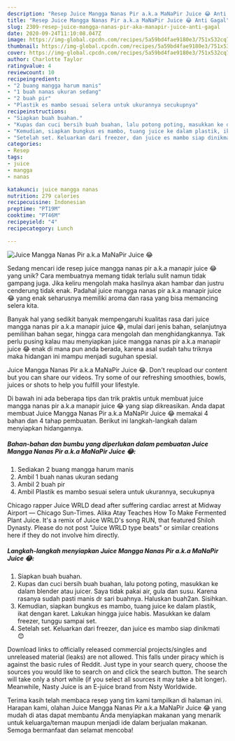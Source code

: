 ```yaml
---
description: "Resep Juice Mangga Nanas Pir a.k.a MaNaPir Juice 😂 Anti Gagal"
title: "Resep Juice Mangga Nanas Pir a.k.a MaNaPir Juice 😂 Anti Gagal"
slug: 2309-resep-juice-mangga-nanas-pir-aka-manapir-juice-anti-gagal
date: 2020-09-24T11:10:08.047Z
image: https://img-global.cpcdn.com/recipes/5a59bd4fae9180e3/751x532cq70/juice-mangga-nanas-pir-aka-manapir-juice-😂-foto-resep-utama.jpg
thumbnail: https://img-global.cpcdn.com/recipes/5a59bd4fae9180e3/751x532cq70/juice-mangga-nanas-pir-aka-manapir-juice-😂-foto-resep-utama.jpg
cover: https://img-global.cpcdn.com/recipes/5a59bd4fae9180e3/751x532cq70/juice-mangga-nanas-pir-aka-manapir-juice-😂-foto-resep-utama.jpg
author: Charlotte Taylor
ratingvalue: 4
reviewcount: 10
recipeingredient:
- "2 buang mangga harum manis"
- "1 buah nanas ukuran sedang"
- "2 buah pir"
- "Plastik es mambo sesuai selera untuk ukurannya secukupnya"
recipeinstructions:
- "Siapkan buah buahan."
- "Kupas dan cuci bersih buah buahan, lalu potong poting, masukkan ke dalam blender atau juicer. Saya tidak pakai air, gula dan susu. Karena rasanya sudah pasti manis dr sari buahnya. Haluskan buah2an. Sisihkan."
- "Kemudian, siapkan bungkus es mambo, tuang juice ke dalam plastik, ikat dengan karet. Lakukan hingga juice habis. Masukkan ke dalam freezer, tunggu sampai set."
- "Setelah set. Keluarkan dari freezer, dan juice es mambo siap dinikmati 😊"
categories:
- Resep
tags:
- juice
- mangga
- nanas

katakunci: juice mangga nanas 
nutrition: 279 calories
recipecuisine: Indonesian
preptime: "PT19M"
cooktime: "PT46M"
recipeyield: "4"
recipecategory: Lunch

---
```



![Juice Mangga Nanas Pir a.k.a MaNaPir Juice 😂](https://img-global.cpcdn.com/recipes/5a59bd4fae9180e3/751x532cq70/juice-mangga-nanas-pir-aka-manapir-juice-😂-foto-resep-utama.jpg)

Sedang mencari ide resep juice mangga nanas pir a.k.a manapir juice 😂 yang unik? Cara membuatnya memang tidak terlalu sulit namun tidak gampang juga. Jika keliru mengolah maka hasilnya akan hambar dan justru cenderung tidak enak. Padahal juice mangga nanas pir a.k.a manapir juice 😂 yang enak seharusnya memiliki aroma dan rasa yang bisa memancing selera kita.

Banyak hal yang sedikit banyak mempengaruhi kualitas rasa dari juice mangga nanas pir a.k.a manapir juice 😂, mulai dari jenis bahan, selanjutnya pemilihan bahan segar, hingga cara mengolah dan menghidangkannya. Tak perlu pusing kalau mau menyiapkan juice mangga nanas pir a.k.a manapir juice 😂 enak di mana pun anda berada, karena asal sudah tahu triknya maka hidangan ini mampu menjadi suguhan spesial.

Juice Mangga Nanas Pir a.k.a MaNaPir Juice 😂. Don&#39;t reupload our content but you can share our videos. Try some of our refreshing smoothies, bowls, juices or shots to help you fulfill your lifestyle.


Di bawah ini ada beberapa tips dan trik praktis untuk membuat juice mangga nanas pir a.k.a manapir juice 😂 yang siap dikreasikan. Anda dapat membuat Juice Mangga Nanas Pir a.k.a MaNaPir Juice 😂 memakai 4 bahan dan 4 tahap pembuatan. Berikut ini langkah-langkah dalam menyiapkan hidangannya.

<!--inarticleads1-->

##### Bahan-bahan dan bumbu yang diperlukan dalam pembuatan Juice Mangga Nanas Pir a.k.a MaNaPir Juice 😂:

1. Sediakan 2 buang mangga harum manis
1. Ambil 1 buah nanas ukuran sedang
1. Ambil 2 buah pir
1. Ambil Plastik es mambo sesuai selera untuk ukurannya, secukupnya


Chicago rapper Juice WRLD dead after suffering cardiac arrest at Midway Airport — Chicago Sun-Times. Alika Atay Teaches How To Make Fermented Plant Juice. It&#39;s a remix of Juice WRLD&#39;s song RUN, that featured Shiloh Dynasty. Please do not post &#34;Juice WRLD type beats&#34; or similar creations here if they do not involve him directly. 

<!--inarticleads2-->

##### Langkah-langkah menyiapkan Juice Mangga Nanas Pir a.k.a MaNaPir Juice 😂:

1. Siapkan buah buahan.
1. Kupas dan cuci bersih buah buahan, lalu potong poting, masukkan ke dalam blender atau juicer. Saya tidak pakai air, gula dan susu. Karena rasanya sudah pasti manis dr sari buahnya. Haluskan buah2an. Sisihkan.
1. Kemudian, siapkan bungkus es mambo, tuang juice ke dalam plastik, ikat dengan karet. Lakukan hingga juice habis. Masukkan ke dalam freezer, tunggu sampai set.
1. Setelah set. Keluarkan dari freezer, dan juice es mambo siap dinikmati 😊


Download links to officially released commercial projects/singles and unreleased material (leaks) are not allowed. This falls under piracy which is against the basic rules of Reddit. Just type in your search query, choose the sources you would like to search on and click the search button. The search will take only a short while (if you select all sources it may take a bit longer). Meanwhile, Nasty Juice is an E-juice brand from Nsty Worldwide. 

Terima kasih telah membaca resep yang tim kami tampilkan di halaman ini. Harapan kami, olahan Juice Mangga Nanas Pir a.k.a MaNaPir Juice 😂 yang mudah di atas dapat membantu Anda menyiapkan makanan yang menarik untuk keluarga/teman maupun menjadi ide dalam berjualan makanan. Semoga bermanfaat dan selamat mencoba!
